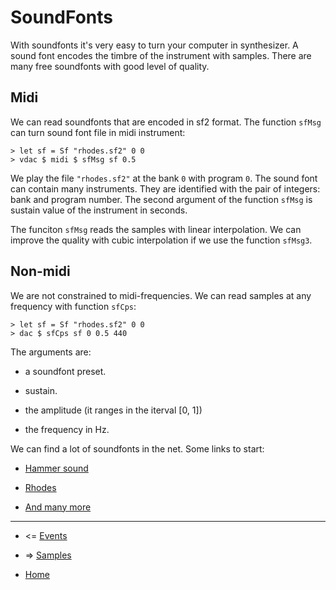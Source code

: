 
SoundFonts
===========================

With soundfonts it's very easy to turn your computer in synthesizer.
A sound font encodes the timbre of the instrument with samples. 
There are many free soundfonts with good level of quality.

## Midi

We can read soundfonts that are encoded in sf2 format. 
The function `sfMsg` can turn sound font file in midi instrument:

~~~{.haskell}
> let sf = Sf "rhodes.sf2" 0 0
> vdac $ midi $ sfMsg sf 0.5
~~~

We play the file `"rhodes.sf2"` at the bank `0` 
with program `0`. The sound font can contain many instruments. 
They are identified with the pair of integers: bank and program number.
The second argument of the function `sfMsg` is sustain value of the instrument
in seconds.

The funciton `sfMsg` reads the samples with linear interpolation.
We can improve the quality with cubic interpolation if we 
use the function `sfMsg3`.

## Non-midi

We are not constrained to midi-frequencies. We can read samples at any frequency
with function `sfCps`:

~~~{.haskell}
> let sf = Sf "rhodes.sf2" 0 0
> dac $ sfCps sf 0 0.5 440
~~~

The arguments are:

* a soundfont preset. 

* sustain. 

* the amplitude (it ranges in the iterval [0, 1])

* the frequency in Hz.

We can find a lot of soundfonts in the net. Some links to start:

* [Hammer sound](http://www.hammersound.net/)

* [Rhodes](http://learjeff.net/sf/sf.html)

* [And many more](http://www.synthfont.com/links_to_soundfonts.html)

----------------------------------------------------

* <= [Events](https://github.com/anton-k/csound-expression/blob/master/tutorial/chapters/EventsTutorial.md)

* => [Samples](https://github.com/anton-k/csound-expression/blob/master/tutorial/chapters/SamplesTutorial.md)

* [Home](https://github.com/anton-k/csound-expression/blob/master/tutorial/Index.md)

